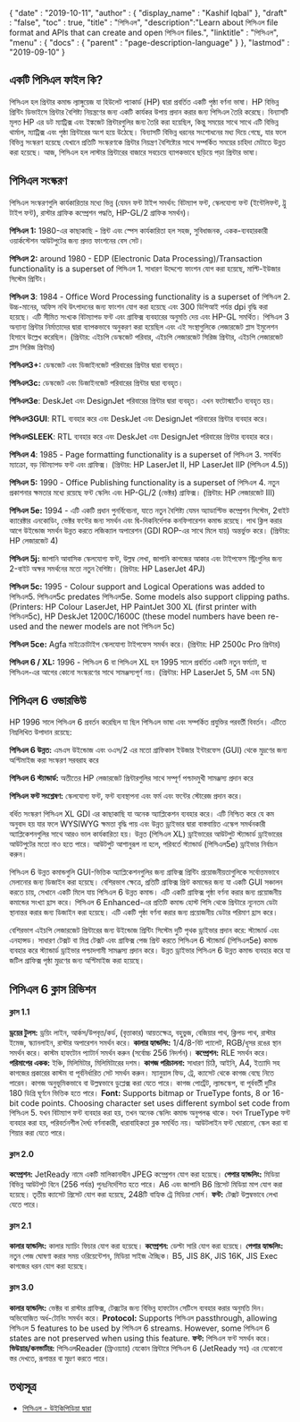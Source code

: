 {
  "date" : "2019-10-11",
  "author" : {
    "display_name" : "Kashif Iqbal"
},
  "draft" : "false",
  "toc" : true,
  "title" : "পিসিএল",
  "description":"Learn about পিসিএল file format and APIs that can create and open পিসিএল files.",
  "linktitle" : "পিসিএল",
  "menu" : {
    "docs" : {
      "parent" : "page-description-language"
}
},
  "lastmod" : "2019-09-10"
}

## একটি পিসিএল ফাইল কি? ##

পিসিএল হল প্রিন্টার কমান্ড ল্যাঙ্গুয়েজ যা হিউলেট প্যাকার্ড (HP) দ্বারা প্রবর্তিত একটি পৃষ্ঠা বর্ণনা ভাষা। HP বিভিন্ন প্রিন্টিং ডিভাইসে প্রিন্টার বৈশিষ্ট্য নিয়ন্ত্রণের জন্য একটি কার্যকর উপায় প্রদান করার জন্য পিসিএল তৈরি করেছে। বিন্যাসটি মূলত HP এর ডট ম্যাট্রিক্স এবং ইঙ্কজেট প্রিন্টারগুলির জন্য তৈরি করা হয়েছিল, কিন্তু সময়ের সাথে সাথে এটি বিভিন্ন থার্মাল, ম্যাট্রিক্স এবং পৃষ্ঠা প্রিন্টারের অংশ হয়ে উঠেছে। বিন্যাসটি বিভিন্ন ধরনের সংশোধনের মধ্য দিয়ে গেছে, যার ফলে বিভিন্ন সংস্করণ হয়েছে যেখানে প্রতিটি সংস্করণকে প্রিন্টার নিয়ন্ত্রণ বৈশিষ্ট্যের সাথে সম্পর্কিত সময়ের চাহিদা মেটাতে উন্নত করা হয়েছে। আজ, পিসিএল হল লাস্টার প্রিন্টারের বাজারে সবচেয়ে ব্যাপকভাবে ছড়িয়ে পড়া প্রিন্টার ভাষা।

## পিসিএল সংস্করণ ##

পিসিএল সংস্করণগুলি কার্যকারিতার মধ্যে ভিন্ন (যেমন ফন্ট টাইপ সমর্থন: বিটম্যাপ ফন্ট, স্কেলযোগ্য ফন্ট (ইন্টেলিফন্ট, ট্রু টাইপ ফন্ট), রাস্টার গ্রাফিক কম্প্রেশন পদ্ধতি, HP-GL/2 গ্রাফিক সমর্থন)।

**পিসিএল 1:** 1980-এর কাছাকাছি - প্রিন্ট এবং স্পেস কার্যকারিতা হল সহজ, সুবিধাজনক, একক-ব্যবহারকারী ওয়ার্কস্টেশন আউটপুটের জন্য প্রদত্ত ফাংশনের বেস সেট।

**পিসিএল 2:** around 1980 - EDP (Electronic Data Processing)/Transaction functionality is a superset of পিসিএল 1. সাধারণ উদ্দেশ্যে ফাংশন যোগ করা হয়েছে, মাল্টি-ইউজার সিস্টেম প্রিন্টিং।

**পিসিএল 3**: 1984 - Office Word Processing functionality is a superset of পিসিএল 2. উচ্চ-মানের, অফিস নথি উৎপাদনের জন্য ফাংশন যোগ করা হয়েছে এবং 300 ডিপিআই পর্যন্ত dpi বৃদ্ধি করা হয়েছে। এটি সীমিত সংখ্যক বিটম্যাপড ফন্ট এবং গ্রাফিক্স ব্যবহারের অনুমতি দেয় এবং HP-GL সমর্থিত। পিসিএল 3 অন্যান্য প্রিন্টার নির্মাতাদের দ্বারা ব্যাপকভাবে অনুকরণ করা হয়েছিল এবং এই সংস্থাগুলিকে লেজারজেট প্লাস ইমুলেশন হিসাবে উল্লেখ করেছিল।
(প্রিন্টার: এইচপি ডেস্কজেট পরিবার, এইচপি লেজারজেট সিরিজ প্রিন্টার, এইচপি লেজারজেট প্লাস সিরিজ প্রিন্টার)

**পিসিএল3+:** ডেস্কজেট এবং ডিজাইনজেট পরিবারের প্রিন্টার দ্বারা ব্যবহৃত।

**পিসিএল3c:** ডেস্কজেট এবং ডিজাইনজেট পরিবারের প্রিন্টার দ্বারা ব্যবহৃত।

**পিসিএল3e**: DeskJet এবং DesignJet পরিবারের প্রিন্টার দ্বারা ব্যবহৃত। এখন ফটোস্মার্টেও ব্যবহৃত হয়।

**পিসিএল3GUI**: RTL ব্যবহার করে এবং DeskJet এবং DesignJet পরিবারের প্রিন্টার ব্যবহার করে।

**পিসিএলSLEEK**: RTL ব্যবহার করে এবং DeskJet এবং DesignJet পরিবারের প্রিন্টার ব্যবহার করে।

**পিসিএল 4**: 1985 - Page formatting functionality is a superset of পিসিএল 3. সমর্থিত ম্যাক্রো, বড় বিটম্যাপড ফন্ট এবং গ্রাফিক্স। (প্রিন্টার: HP LaserJet II, HP LaserJet IIP (পিসিএল 4.5))

**পিসিএল 5:** 1990 - Office Publishing functionality is a superset of পিসিএল 4. নতুন প্রকাশনার ক্ষমতার মধ্যে রয়েছে ফন্ট স্কেলিং এবং HP-GL/2 (ভেক্টর) গ্রাফিক্স। (প্রিন্টার: HP লেজারজেট III)

**পিসিএল 5e:** 1994 - এটি একটি প্রধান পুনর্বিবেচনা, যাতে নতুন বৈশিষ্ট্য যেমন অ্যাডাপ্টিভ কম্প্রেশন সিস্টেম, 2বাইট ক্যারেক্টার এনকোডিং, ভেক্টর ফন্টের জন্য সমর্থন এবং দ্বি-দিকনির্দেশক কনফিগারেশন কমান্ড রয়েছে। পাথ ক্লিপ করার আগে উইন্ডোজ সমর্থন উন্নত করতে লজিক্যাল অপারেশন (GDI ROP-এর সাথে মিলে যায়) অন্তর্ভুক্ত করে। (প্রিন্টার: HP লেজারজেট 4)

**পিসিএল 5j:** জাপানি আবাসিক স্কেলযোগ্য ফন্ট, উল্লম্ব লেখা, জাপানি কাগজের আকার এবং টাইপফেস স্ট্রিংগুলির জন্য 2-বাইট অক্ষর সমর্থনের মতো নতুন বৈশিষ্ট্য। (প্রিন্টার: HP LaserJet 4PJ)

**পিসিএল 5c:** 1995 - Colour support and Logical Operations was added to পিসিএল5. পিসিএল5c predates পিসিএল5e. Some models also support clipping paths. (Printers: HP Colour LaserJet, HP PaintJet 300 XL (first printer with পিসিএল5c), HP DeskJet 1200C/1600C (these model numbers have been re-used and the newer models are not পিসিএল 5c)

**পিসিএল 5ce:** Agfa মাইক্রোটাইপ স্কেলযোগ্য টাইপফেস সমর্থন করে। (প্রিন্টার: HP 2500c Pro প্রিন্টার)

**পিসিএল 6 / XL:** 1996 - পিসিএল 6 বা পিসিএল XL হল 1995 সালে প্রবর্তিত একটি নতুন ফর্ম্যাট, যা পিসিএল-এর আগের কোনো সংস্করণের সাথে সামঞ্জস্যপূর্ণ নয়। (প্রিন্টার: HP LaserJet 5, 5M এবং 5N)

## পিসিএল 6 ওভারভিউ ##

HP 1996 সালে পিসিএল 6 প্রবর্তন করেছিল যা ছিল পিসিএল ভাষা এবং সম্পর্কিত প্রযুক্তির পরবর্তী বিবর্তন। এটিতে নিম্নলিখিত উপাদান রয়েছে:

**পিসিএল 6 উন্নত:** এমএস উইন্ডোজ এবং ওএস/2 এর মতো গ্রাফিকাল ইউজার ইন্টারফেস (GUI) থেকে মুদ্রণের জন্য অপ্টিমাইজ করা সংস্করণ সরবরাহ করে

**পিসিএল 6 স্ট্যান্ডার্ড:** অতীতের HP লেজারজেট প্রিন্টারগুলির সাথে সম্পূর্ণ পশ্চাদমুখী সামঞ্জস্য প্রদান করে

**পিসিএল ফন্ট সংশ্লেষণ:** স্কেলযোগ্য ফন্ট, ফন্ট ব্যবস্থাপনা এবং ফর্ম এবং ফন্টের স্টোরেজ প্রদান করে।

বর্ধিত সংস্করণ পিসিএল XL GDI এর কাছাকাছি যা অনেক অ্যাপ্লিকেশন ব্যবহার করে। এটি নিশ্চিত করে যে কম অনুবাদ হয় যার ফলে WYSIWYG ক্ষমতা বৃদ্ধি পায় এবং উন্নত ড্রাইভার দ্বারা বাস্তবায়িত এস্কেপ সমর্থনকারী অ্যাপ্লিকেশনগুলির সাথে আরও ভাল কার্যকারিতা হয়। উন্নত (পিসিএল XL) ড্রাইভারের আউটপুট স্ট্যান্ডার্ড ড্রাইভারের আউটপুটের মতো নাও হতে পারে। আউটপুট আশানুরূপ না হলে, পরিবর্তে স্ট্যান্ডার্ড (পিসিএল5e) ড্রাইভার নির্বাচন করুন।

পিসিএল 6 উন্নত কমান্ডগুলি GUI-ভিত্তিক অ্যাপ্লিকেশনগুলির জন্য গ্রাফিক্স প্রিন্টিং প্রয়োজনীয়তাগুলিকে সর্বোত্তমভাবে মেলানোর জন্য ডিজাইন করা হয়েছে। বেশিরভাগ ক্ষেত্রে, প্রতিটি গ্রাফিক্স প্রিন্ট কমান্ডের জন্য যা একটি GUI সঞ্চালন করতে চায়, সেখানে একটি মিলে যায় পিসিএল 6 উন্নত কমান্ড। এটি একটি গ্রাফিক্স পৃষ্ঠা বর্ণনা করার জন্য প্রয়োজনীয় কমান্ডের সংখ্যা হ্রাস করে। পিসিএল 6 Enhanced-এর প্রতিটি কমান্ড হোস্ট পিসি থেকে প্রিন্টারে ন্যূনতম ডেটা স্থানান্তর করার জন্য ডিজাইন করা হয়েছে। এটি একটি পৃষ্ঠা বর্ণনা করার জন্য প্রয়োজনীয় ডেটার পরিমাণ হ্রাস করে।

বেশিরভাগ এইচপি লেজারজেট প্রিন্টারের জন্য উইন্ডোজ প্রিন্টিং সিস্টেম দুটি পৃথক ড্রাইভার প্রদান করে: স্ট্যান্ডার্ড এবং এনহান্সড। সাধারণ টেক্সট বা মিশ্র টেক্সট এবং গ্রাফিক্স পেজ প্রিন্ট করতে পিসিএল 6 স্ট্যান্ডার্ড (পিসিএল5e) কমান্ড ব্যবহার করে স্ট্যান্ডার্ড ড্রাইভার পশ্চাদগামী সামঞ্জস্য প্রদান করে। উন্নত ড্রাইভার পিসিএল 6 উন্নত কমান্ড ব্যবহার করে যা জটিল গ্রাফিক্স পৃষ্ঠা মুদ্রণের জন্য অপ্টিমাইজ করা হয়েছে।

## পিসিএল 6 ক্লাস রিভিশন ##

#### ক্লাস 1.1 ####

**ড্রয়ের টুলস:** ড্রয়িং লাইন, আর্কস/উপবৃত্ত/কর্ড, (বৃত্তাকার) আয়তক্ষেত্র, বহুভুজ, বেজিয়ার পাথ, ক্লিপড পাথ, রাস্টার ইমেজ, স্ক্যানলাইন, রাস্টার অপারেশন সমর্থন করে।
**কালার হ্যান্ডলিং:** 1/4/8-বিট প্যালেট, RGB/ধূসর রঙের স্থান সমর্থন করে। কাস্টম হাফটোন প্যাটার্ন সমর্থন করুন (সর্বোচ্চ 256 নিদর্শন)।
**কম্প্রেশন:** RLE সমর্থন করে।
**পরিমাপের একক:** ইঞ্চি, মিলিমিটার, মিলিমিটারের দশম।
**কাগজ পরিচালনা:** সাধারণ চিঠি, আইনি, A4, ইত্যাদি সহ কাগজের প্রকারের কাস্টম বা পূর্বনির্ধারিত সেট সমর্থন করুন। ম্যানুয়াল ফিড, ট্রে, ক্যাসেট থেকে কাগজ বেছে নিতে পারেন। কাগজ অনুভূমিকভাবে বা উল্লম্বভাবে ডুপ্লেক্স করা যেতে পারে। কাগজ পোর্ট্রেট, ল্যান্ডস্কেপ, বা পূর্ববর্তী দুটির 180 ডিগ্রি ঘূর্ণনে ভিত্তিক হতে পারে।
**Font:** Supports bitmap or TrueType fonts, 8 or 16-bit code points. Choosing character set uses different symbol set code from পিসিএল 5. যখন বিটম্যাপ ফন্ট ব্যবহার করা হয়, তখন অনেক স্কেলিং কমান্ড অনুপলব্ধ থাকে। যখন TrueType ফন্ট ব্যবহার করা হয়, পরিবর্তনশীল দৈর্ঘ্য বর্ণনাকারী, ধারাবাহিকতা ব্লক সমর্থিত নয়। আউটলাইন ফন্ট ঘোরানো, স্কেল করা বা শিয়ার করা যেতে পারে।

#### ক্লাস 2.0 ####

**কম্প্রেশন:** JetReady নামে একটি মালিকানাধীন JPEG কম্প্রেশন যোগ করা হয়েছে।
**পেপার হ্যান্ডলিং:** মিডিয়া বিভিন্ন আউটপুট বিনে (256 পর্যন্ত) পুনঃনির্দেশিত হতে পারে। A6 এবং জাপানি B6 প্রিসেট মিডিয়া মাপ যোগ করা হয়েছে। তৃতীয় ক্যাসেট প্রিসেট যোগ করা হয়েছে, 248টি বাহ্যিক ট্রে মিডিয়া সোর্স।
**ফন্ট:** টেক্সট উল্লম্বভাবে লেখা যেতে পারে।

#### ক্লাস 2.1 ####

**কালার হ্যান্ডলিং:** কালার ম্যাচিং ফিচার যোগ করা হয়েছে।
**কম্প্রেশন:** ডেল্টা সারি যোগ করা হয়েছে।
**পেপার হ্যান্ডলিং:** নতুন পেজ ঘোষণা করার সময় ওরিয়েন্টেশন, মিডিয়া সাইজ ঐচ্ছিক। B5, JIS 8K, JIS 16K, JIS Exec কাগজের ধরন যোগ করা হয়েছে।

#### ক্লাস 3.0 ####

**কালার হ্যান্ডলিং:** ভেক্টর বা রাস্টার গ্রাফিক্স, টেক্সটের জন্য বিভিন্ন হাফটোন সেটিংস ব্যবহার করার অনুমতি দিন। অভিযোজিত অর্ধ-টোনিং সমর্থন করে।
**Protocol:** Supports পিসিএল passthrough, allowing পিসিএল 5 features to be used by পিসিএল 6 streams. However, some পিসিএল 6 states are not preserved when using this feature.
**ফন্ট:** পিসিএল ফন্ট সমর্থন করে।
**ভিউয়ার/কনভার্টার:** পিসিএলReader (ফ্রিওয়্যার) যেকোন প্রিন্টারে পিসিএল 6 (JetReady সহ) এর যেকোনো স্তর দেখতে, রূপান্তর বা মুদ্রণ করতে পারে।

## তথ্যসূত্র ##

* [পিসিএল - উইকিপিডিয়া দ্বারা](https://en.wikipedia.org/wiki/Printer_Command_Language)


